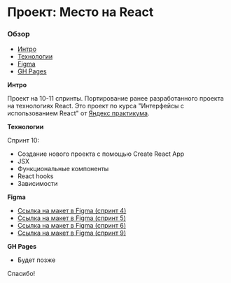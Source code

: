 # Проект: Место на React

### Обзор
* [Интро](#Интро)
* [Технологии](#Технологии)
* [Figma](#Figma)
* [GH Pages](#GHPages)

**<a name="Интро"></a>Интро**

Проект на 10-11 спринты. Портирование ранее разработанного проекта на технологиях React.
Это проект по курса "Интерфейсы с использованием React" от [Яндекс практикума](https://praktikum.yandex.ru/).

**<a name="Технологии"></a>Технологии**

Спринт 10:
* Создание нового проекта с помощью Create React App
* JSX
* Функциональные компоненты
* React hooks
* Зависимости


**<a name="Figma"></a>Figma**

* [Ссылка на макет в Figma (спринт 4)](https://www.figma.com/file/2cn9N9jSkmxD84oJik7xL7/JavaScript.-Sprint-4?node-id=0%3A1)
* [Ссылка на макет в Figma (спринт 5)](https://www.figma.com/file/bjyvbKKJN2naO0ucURl2Z0/JavaScript.-Sprint-5?node-id=0%3A1)
* [Ссылка на макет в Figma (спринт 6)](https://www.figma.com/file/kRVLKwYG3d1HGLvh7JFWRT/JavaScript.-Sprint-6?node-id=0%3A1)
* [Ссылка на макет в Figma (спринт 9)](https://www.figma.com/file/PSdQFRHoxXJFs2FH8IXViF/JavaScript-9-sprint?node-id=0%3A1)

**<a name="GHPages"></a>GH Pages**

* Будет позже

Спасибо!

